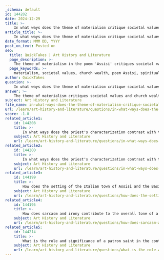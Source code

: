 ```yaml
---
_schema: default
id: 144202
date: 2024-12-29
title: >-
    In what ways does the theme of materialism critique societal values and church wealth?
article_title: >-
    In what ways does the theme of materialism critique societal values and church wealth?
date_format: MMM DD, YYYY
post_on_text: Posted on
seo:
  title: QuickTakes | Art History and Literature
  page_description: >-
    The theme of materialism in the poem 'Assisi' critiques societal values and church wealth, emphasizing the contrast between material possessions and spiritual values, exposing church hypocrisy, and highlighting social injustices linked to material pursuits.
  page_keywords: >-
    materialism, societal values, church wealth, poem Assisi, spiritual poverty, contrast, critique, social injustice, hypocrisy, isolation, ethical values, spiritual integrity, cultural preoccupation
author: QuickTakes
question: >-
    In what ways does the theme of materialism critique societal values and church wealth?
answer: >-
    The theme of materialism critiques societal values and church wealth in several significant ways, particularly through the lens of the poem 'Assisi'. \n\n1. **Contrast Between Material Wealth and Spiritual Values**: The poem highlights the stark contrast between the material wealth of the church and the spiritual poverty of the beggar. Tourists are depicted as being enamored with the grandeur of the church, which symbolizes the materialistic values of society. This focus on physical beauty and wealth detracts from the true essence of spirituality, which is embodied by the beggar's humility and suffering. The neglect of the beggar by the tourists and the priest illustrates how materialism can overshadow genuine human compassion and ethical values.\n\n2. **Critique of Church Wealth**: The poem serves as a critique of the church's accumulation of wealth, which is often at odds with its spiritual mission. The clergy's focus on maintaining their luxurious lifestyles, funded by tithes and donations from the faithful, raises questions about the authenticity of their spiritual authority. This critique aligns with historical criticisms of the church, where the disparity between the opulence of the clergy and the poverty of the common people has led to disillusionment and calls for reform.\n\n3. **Social Injustice and Hypocrisy**: The materialistic mindset prevalent in society is also linked to broader themes of social injustice. The poem suggests that the church, while preaching moral values, is complicit in perpetuating inequality by prioritizing wealth over the welfare of the marginalized. The beggar's presence serves as a poignant reminder of the suffering that is often ignored in the pursuit of material gain. This hypocrisy highlights the failure of the church to live up to its teachings, further critiquing societal values that prioritize wealth and status over compassion and justice.\n\n4. **Isolation and Alienation**: Materialism can lead to isolation and alienation, as individuals become more focused on acquiring possessions than on building meaningful relationships. In 'Assisi', the tourists' detachment from the beggar reflects a broader societal trend where material pursuits create barriers between people. This isolation is a critique of a society that values material success over human connection, emphasizing the need for a return to more ethical and compassionate values.\n\n5. **Reflection of Societal Values**: The poem illustrates how material culture shapes societal values. The tourists' admiration for the church's architecture and wealth reflects a cultural preoccupation with material success, which can obscure deeper ethical considerations. This critique of materialism serves as a call to reevaluate what is truly valuable in life, urging a shift from superficial pursuits to a focus on spiritual and ethical integrity.\n\nIn summary, the theme of materialism in 'Assisi' critiques societal values and church wealth by highlighting the contrast between material possessions and spiritual values, exposing the hypocrisy of the church, and illustrating the social injustices that arise from a materialistic mindset. The poem ultimately advocates for a reevaluation of what constitutes true wealth and value in society.
subject: Art History and Literature
file_name: in-what-ways-does-the-theme-of-materialism-critique-societal-values-and-church-wealth.md
url: /learn/art-history-and-literature/questions/in-what-ways-does-the-theme-of-materialism-critique-societal-values-and-church-wealth
score: -1.0
related_article1:
    id: 144208
    title: >-
        In what ways does the priest's characterization contrast with that of St. Francis?
    subject: Art History and Literature
    url: /learn/art-history-and-literature/questions/in-what-ways-does-the-priests-characterization-contrast-with-that-of-st-francis
related_article2:
    id: 144208
    title: >-
        In what ways does the priest's characterization contrast with that of St. Francis?
    subject: Art History and Literature
    url: /learn/art-history-and-literature/questions/in-what-ways-does-the-priests-characterization-contrast-with-that-of-st-francis
related_article3:
    id: 144199
    title: >-
        How does the setting of the Italian town of Assisi and the Basilica of St. Francis influence the poem's themes?
    subject: Art History and Literature
    url: /learn/art-history-and-literature/questions/how-does-the-setting-of-the-italian-town-of-assisi-and-the-basilica-of-st-francis-influence-the-poems-themes
related_article4:
    id: 144195
    title: >-
        How does sarcasm and irony contribute to the overall tone of a poem?
    subject: Art History and Literature
    url: /learn/art-history-and-literature/questions/how-does-sarcasm-and-irony-contribute-to-the-overall-tone-of-a-poem
related_article5:
    id: 144214
    title: >-
        What is the role and significance of a patron saint in the context of the poem?
    subject: Art History and Literature
    url: /learn/art-history-and-literature/questions/what-is-the-role-and-significance-of-a-patron-saint-in-the-context-of-the-poem
---
```


&nbsp;